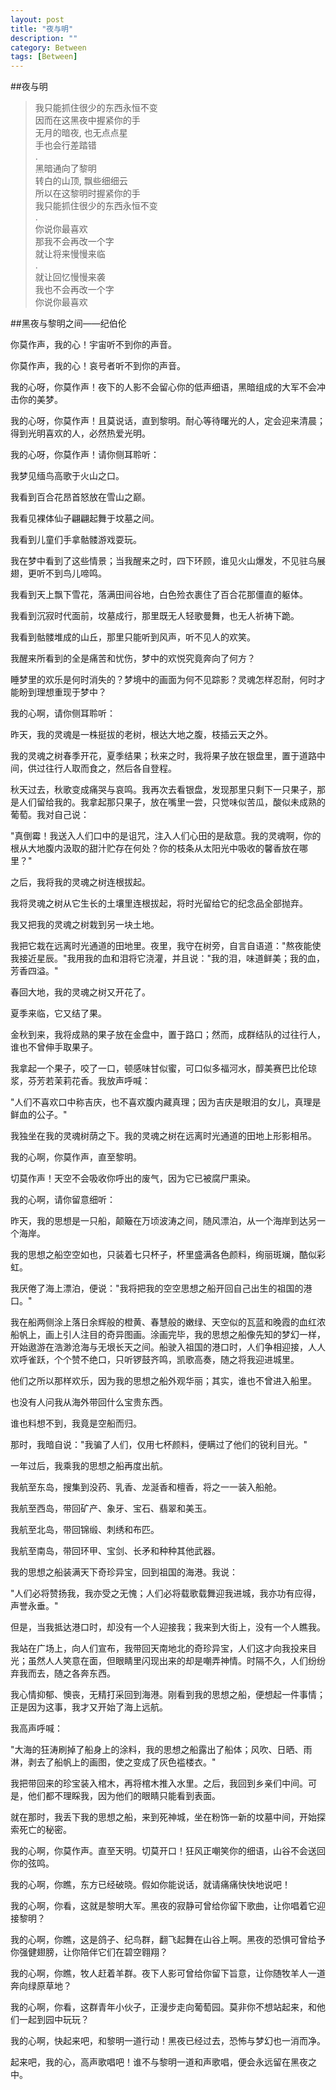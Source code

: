 ```yaml
---
layout: post
title: "夜与明"
description: ""
category: Between
tags: [Between]
---
```


##夜与明

> 我只能抓住很少的东西永恒不变  
  因而在这黑夜中握紧你的手  
  无月的暗夜, 也无点点星  
  手也会行差踏错  
  .  
  黑暗通向了黎明  
  转白的山顶, 飘些细细云  
  所以在这黎明时握紧你的手  
  我只能抓住很少的东西永恒不变  
  .  
  你说你最喜欢  
  那我不会再改一个字  
  就让将来慢慢来临  
  .  
  就让回忆慢慢来袭  
  我也不会再改一个字  
  你说你最喜欢  


##黑夜与黎明之间——纪伯伦

你莫作声，我的心！宇宙听不到你的声音。 

你莫作声，我的心！哀号者听不到你的声音。 

我的心呀，你莫作声！夜下的人影不会留心你的低声细语，黑暗组成的大军不会冲击你的美梦。 

我的心呀，你莫作声！且莫说话，直到黎明。耐心等待曙光的人，定会迎来清晨；得到光明喜欢的人，必然热爱光明。 

我的心呀，你莫作声！请你侧耳聆听： 

我梦见缅鸟高歌于火山之口。 

我看到百合花昂首怒放在雪山之巅。 

我看见裸体仙子翩翩起舞于坟墓之间。 

我看到儿童们手拿骷髅游戏耍玩。 

我在梦中看到了这些情景；当我醒来之时，四下环顾，谁见火山爆发，不见驻乌展翅，更听不到鸟儿啼鸣。 

我看到天上飘下雪花，落满田间谷地，白色殓衣裹住了百合花那僵直的躯体。 

我看到沉寂时代面前，坟墓成行，那里既无人轻歌曼舞，也无人祈祷下跪。 

我看到骷髅堆成的山丘，那里只能听到风声，听不见人的欢笑。 

我醒来所看到的全是痛苦和忧伤，梦中的欢悦究竟奔向了何方？ 

睡梦里的欢乐是何时消失的？梦境中的画面为何不见踪影？灵魂怎样忍耐，何时才能盼到理想重现于梦中？ 

我的心啊，请你侧耳聆听： 

昨天，我的灵魂是一株挺拔的老树，根达大地之腹，枝插云天之外。 

我的灵魂之树春季开花，夏季结果；秋来之时，我将果子放在银盘里，置于道路中间，供过往行人取而食之，然后各自登程。 

秋天过去，秋歌变成痛哭与哀鸣。我再次去看银盘，发现那里只剩下一只果子，那是人们留给我的。我拿起那只果子，放在嘴里一尝，只觉味似苦瓜，酸似未成熟的葡萄。我对自己说： 

"真倒霉！我送入人们口中的是诅咒，注入人们心田的是敌意。我的灵魂啊，你的根从大地腹内汲取的甜汁贮存在何处？你的枝条从太阳光中吸收的馨香放在哪里？" 

之后，我将我的灵魂之树连根拔起。 

我将灵魂之树从它生长的土壤里连根拔起，将时光留给它的纪念品全部抛弃。 

我又把我的灵魂之树栽到另一块土地。 

我把它栽在远离时光通道的田地里。夜里，我守在树旁，自言自语道："熬夜能使我接近星辰。"我用我的血和泪将它浇灌，并且说："我的泪，味道鲜美；我的血，芳香四溢。" 

春回大地，我的灵魂之树又开花了。 

夏季来临，它又结了果。 

金秋到来，我将成熟的果子放在金盘中，置于路口；然而，成群结队的过往行人，谁也不曾伸手取果子。 

我拿起一个果子，咬了一口，顿感味甘似蜜，可口似多福河水，醇美赛巴比伦琼浆，芬芳若茉莉花香。我放声呼喊： 

"人们不喜欢口中称吉庆，也不喜欢腹内藏真理；因为吉庆是眼泪的女儿，真理是鲜血的公子。" 

我独坐在我的灵魂树荫之下。我的灵魂之树在远离时光通道的田地上形影相吊。 

我的心啊，你莫作声，直至黎明。 

切莫作声！天空不会吸收你呼出的废气，因为它已被腐尸熏染。 

我的心啊，请你留意细听： 

昨天，我的思想是一只船，颠簸在万顷波涛之间，随风漂泊，从一个海岸到达另一个海岸。 

我的思想之船空空如也，只装着七只杯子，杯里盛满各色颜料，绚丽斑斓，酷似彩虹。 

我厌倦了海上漂泊，便说："我将把我的空空思想之船开回自己出生的祖国的港口。" 

我在船两侧涂上落日余辉般的橙黄、春慧般的嫩绿、天空似的瓦蓝和晚霞的血红浓船帆上，画上引人注目的奇异图画。涂画完毕，我的思想之船像先知的梦幻一样，开始遨游在浩渺沧海与无垠长天之间。船驶入祖国的港口时，人们争相迎接，人人欢呼雀跃，个个赞不绝口，只听锣鼓齐鸣，凯歌高奏，随之将我迎进城里。 

他们之所以那样欢乐，因为我的思想之船外观华丽；其实，谁也不曾进入船里。 

也没有人问我从海外带回什么宝贵东西。 

谁也料想不到，我竟是空船而归。 

那时，我暗自说："我骗了人们，仅用七杯颜料，便瞒过了他们的锐利目光。" 

一年过后，我乘我的思想之船再度出航。 

我航至东岛，搜集到没药、乳香、龙涎香和檀香，将之一一装入船舱。 

我航至西岛，带回矿产、象牙、宝石、翡翠和美玉。 

我航至北岛，带回锦缎、刺绣和布匹。 

我航至南岛，带回环甲、宝剑、长矛和种种其他武器。 

我的思想之船装满天下奇珍异宝，回到祖国的海港。我说： 

"人们必将赞扬我，我亦受之无愧；人们必将载歌载舞迎我进城，我亦功有应得，声誉永垂。" 

但是，当我抵达港口时，却没有一个人迎接我；我来到大街上，没有一个人瞧我。 

我站在广场上，向人们宣布，我带回天南地北的奇珍异宝，人们这才向我投来目光；虽然人人笑意在面，但眼睛里闪现出来的却是嘲弄神情。时隔不久，人们纷纷弃我而去，随之各奔东西。 

我心情抑郁、懊丧，无精打采回到海港。刚看到我的思想之船，便想起一件事情；正是因为这事，我才又开始了海上远航。 

我高声呼喊： 

"大海的狂涛刷掉了船身上的涂料，我的思想之船露出了船体；风吹、日晒、雨淋，剥去了船帆上的画图，使之变成了灰色褴楼衣。" 

我把带回来的珍宝装入棺木，再将棺木推入水里。之后，我回到乡亲们中间。可是，他们都不理睬我，因为他们的眼睛只能看到表面。 

就在那时，我丢下我的思想之船，来到死神城，坐在粉饰一新的坟墓中间，开始探索死亡的秘密。 

我的心啊，你莫作声。直至天明。切莫开口！狂风正嘲笑你的细语，山谷不会送回你的弦鸣。 

我的心啊，你瞧，东方已经破晓。假如你能说话，就请痛痛快快地说吧！ 

我的心啊，你看，这就是黎明大军。黑夜的寂静可曾给你留下歌曲，让你唱着它迎接黎明？ 

我的心啊，你瞧，这是鸽子、纪鸟群，翻飞起舞在山谷上啊。黑夜的恐惧可曾给予你强健翅膀，让你陪伴它们在碧空翱翔？ 

我的心啊，你瞧，牧人赶着羊群。夜下人影可曾给你留下旨意，让你随牧羊人一道奔向绿原草地？ 

我的心啊，你看，这群青年小伙子，正漫步走向葡萄园。莫非你不想站起来，和他们一起到园中玩玩？ 

我的心啊，快起来吧，和黎明一道行动！黑夜已经过去，恐怖与梦幻也一消而净。 

起来吧，我的心，高声歌唱吧！谁不与黎明一道和声歌唱，便会永远留在黑夜之中。